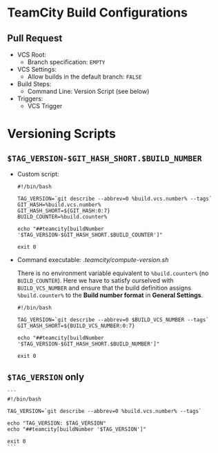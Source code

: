 # TeamCity Build Configurations

## Pull Request

- VCS Root:
  - Branch specification: `EMPTY`
- VCS Settings:
  - Allow builds in the default branch: `FALSE`
- Build Steps:
  - Command Line: Version Script (see below)
- Triggers:
  - VCS Trigger

# Versioning Scripts

## `$TAG_VERSION-$GIT_HASH_SHORT.$BUILD_NUMBER`

- Custom script:

  ```
  #!/bin/bash

  TAG_VERSION=`git describe --abbrev=0 %build.vcs.number% --tags`
  GIT_HASH=%build.vcs.number%
  GIT_HASH_SHORT=${GIT_HASH:0:7}
  BUILD_COUNTER=%build.counter%

  echo "##teamcity[buildNumber '$TAG_VERSION-$GIT_HASH_SHORT.$BUILD_COUNTER']"

  exit 0
  ```

- Command executable: _.teamcity/compute-version.sh_

  There is no environment variable equivalent to `%build.counter%` (no `BUILD_COUNTER`).
  Here we have to satisfy ourselved with `BUILD_VCS_NUMBER` and ensure that the build definition assigns `%build.counter%` to the **Build number format** in **General Settings**.

  ```
  #!/bin/bash

  TAG_VERSION=`git describe --abbrev=0 $BUILD_VCS_NUMBER --tags`
  GIT_HASH_SHORT=${BUILD_VCS_NUMBER:0:7}

  echo "##teamcity[buildNumber '$TAG_VERSION-$GIT_HASH_SHORT.$BUILD_NUMBER']"

  exit 0
  ```

## `$TAG_VERSION` only

    ```
    #!/bin/bash

    TAG_VERSION=`git describe --abbrev=0 %build.vcs.number% --tags`

    echo "TAG_VERSION: $TAG_VERSION"
    echo "##teamcity[buildNumber '$TAG_VERSION']"

    exit 0
    ```
